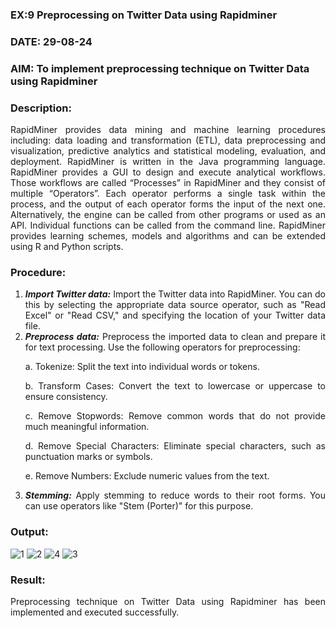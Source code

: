 ### EX:9 Preprocessing on Twitter Data using Rapidminer
### DATE: 29-08-24
### AIM: To implement preprocessing technique on Twitter Data using Rapidminer
### Description: 
<div align = "justify">
RapidMiner provides data mining and machine learning procedures including: data loading and transformation (ETL), data preprocessing and visualization, 
predictive analytics and statistical modeling, evaluation, and deployment. RapidMiner is written in the Java programming language. 
RapidMiner provides a GUI to design and execute analytical workflows. Those workflows are called “Processes” in RapidMiner and they consist of multiple “Operators”. 
Each operator performs a single task within the process, and the output of each operator forms the input of the next one. Alternatively, the engine can be called from 
other programs or used as an API. Individual functions can be called from the command line. 
RapidMiner provides learning schemes, models and algorithms and can be extended using R and Python scripts.

### Procedure:
1) ***Import Twitter data:*** Import the Twitter data into RapidMiner. You can do this by selecting the appropriate
data source operator, such as "Read Excel" or "Read CSV," and specifying the location of your Twitter data
file.
2) ***Preprocess data:*** Preprocess the imported data to clean and prepare it for text processing. Use the following
operators for preprocessing:
    <p>a. Tokenize: Split the text into individual words or tokens.
    <p>b. Transform Cases: Convert the text to lowercase or uppercase to ensure consistency.
    <p>c. Remove Stopwords: Remove common words that do not provide much meaningful information.
    <p>d. Remove Special Characters: Eliminate special characters, such as punctuation marks or symbols.
    <p>e. Remove Numbers: Exclude numeric values from the text.
3) ***Stemming:*** Apply stemming to reduce words to their root forms. You can use operators like "Stem (Porter)"
for this purpose.


### Output:
![1](https://github.com/user-attachments/assets/0963bcc9-7a2d-44b0-a5f6-fe52ec1eda9d)
![2](https://github.com/user-attachments/assets/71640a0e-f26f-4084-9ada-24ac01ada49a)
![4](https://github.com/user-attachments/assets/0bba30a6-5460-4308-b9b3-d81177f23fbf)
![3](https://github.com/user-attachments/assets/058f0f0f-334f-464e-9a86-68e89a7138d5)

### Result:
Preprocessing technique on Twitter Data using Rapidminer has been implemented and executed successfully.
